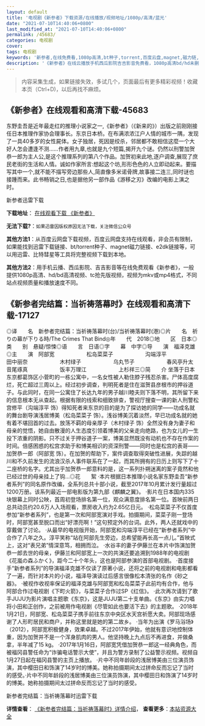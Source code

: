 ```yaml
---
layout: default
title: '电视剧《新参者》下载资源/在线播放/视频地址/1080p/高清/蓝光'
date: "2021-07-10T14:40:06+0800"
last_modified_at: "2021-07-10T14:40:06+0800"
permalink: /45683/
categories: 电视剧
cover:
tags: 电视剧
keywords: '新参者,在线免费看,1080p高清,bt种子,torrent,百度云盘,magnet,磁力链,迅雷下载资源'
description: '《新参者》在线云播放手机西瓜影院吉吉影音免费看，1080p高清bd/hd未删减完整版和tc抢先枪版，mkv/mp4格式，附带bt/torrent种子、magnet/磁力链、百度云盘、网盘资源迅雷下载链接'
---
```


>内容采集生成，如果链接失效，多试几个，页面最后有更多精彩视频！收藏本页（Ctrl+D)，以后再找不麻烦。


## 《新参者》在线观看和高清下载-45683

东野圭吾是近年最走红的推理小说家之一,《新参者》（《新来的》）出版之前刚刚接任日本推理作家协会理事长。东京日本桥。在布满浓浓江户人情的城市一隅，发现了一具40多岁的女性屍体。女子独居，死因是绞杀，邻居都不敢相信这麼一个大好人怎会遭逢不测&hellip;…作者用九章,也就是九个短篇,揭开九个谜。仍然以刑警加贺恭一郎为主人公,是这个推理系列的第八个作品。加贺初来此地,逐户调查,展现了庶民老街的生活和人情。诚如作家所言:想起这个坊,形形色色的人立即动起来。要描写其中一个,就不能不描写旁边那些人,简直像多米诺骨牌,故事接二连三,同时谜也接踵而来。此书畅销之日,也是据他另一部作品《游移之刃》改编的电影上演之时。


新参者迅雷下载

**下载地址**： [在线观看下载 《新参者》](https://www.993dy.com//vod-detail-id-6404.html) 


**无法下载?**：`如果迅雷因版权原因无法下载，关注微信公众号 `

**其他方法1**：从百度云网盘下载视频，百度云网盘支持在线观看，非会员有限制，如果能找到迅雷下载链接、bt/torrent种子、magnet磁力链接、e2dk链接等，可以用迅雷、比特彗星等工具将完整视频下载到本地。

**其他方法2**：用手机云播、西瓜影院、吉吉影音等在线免费观看《新参者》，一般提供1080p高清、hd/bd高清视频、tc抢先版视频，视频为mkv或mp4格式，不同站点视频质量和播放速度不同。


## 《新参者完结篇：当祈祷落幕时》在线观看和高清下载-17127

◎译　　名　新参者完结篇：当祈祷落幕时(台)/当祈祷落幕时(港)◎片　　名　祈りの幕が下りる時/The Crimes That Bind◎年　　代　2018◎地　　区　日本◎类　　别　悬疑/惊悚◎语　　言　日语◎字　　幕　中字◎导　　演　福泽克雄◎主　　演　阿部宽　　　　　　松岛菜菜子　　　　　　沟端淳平　　　　　　田中丽奈　　　　　　木村绿子　　　　　　乌丸节子　　　　　　春风亭升太　　　　　　音尾琢真　　　　　　饭丰万理江　　　　　　上杉祥三◎简　　介 坐落于日本东京都葛饰区小菅町的一栋公寓中，一名女性被人勒住脖子残忍杀害。尸体高度腐烂，死亡超过三周以上。经过初步调查，判明死者是住在滋贺县彦根市的押谷道子。与此同时，在同一公寓住了长达九年的男子越川睦夫则下落不明，其所留下来的信息根本无从查起。根据有限的线索和细致排查，警视厅搜查一课的新人刑警松宫修平（沟端淳平 饰）得知死者来东京的目的是为了探访她的同学——功成名就的舞台剧导演浅居博美（松岛菜菜子 饰）。浅谷博美沉着淡然，早已功成名就的她有着不堪回首的过去。放荡不羁的母亲厚子（木村绿子 饰）全然没有身为妻子和母亲的觉悟，她自由散漫的人生态度引领着博美的父亲走向绝路，也为女儿的一生投下浓重的阴影。只不过关于押谷道子一案，博美显然既没有动机也不存在作案的时间。倍感困惑的松宫求助于和博美相识的资深刑警——同时也是松宫的表哥——加贺恭一郎（阿部宽 饰）。在加贺的帮助下，案件调查取得突破性进展，失踪的越川和不久前发生的流浪汉杀人事件联系在了一起，而其所拥有的日历上则写下了十二座桥的名字。尤其出乎加贺恭一郎意料的是，这一系列扑朔迷离的案子竟然和他已经过世的母亲挂上了钩…◎花　　絮 ·本片根据日本推理小说名家东野圭吾“新参者系列”的同名原作改编，全系列总共十部小说，截至2017年10月累计发行量超过1200万册。该系列最近一部电影版为第九部《麒麟之翼》。 ·影片在日本国内335块银幕上同时公映，首周初登场排名第一位，观众满意度排名第一位。首映前两日总共动员约20.6万人入场观看，票房收入约为2.65亿日元。 ·松岛菜菜子不仅首度参加“新参者系列”，也是第一次和阿部宽演对手戏。拍摄期间，菜菜子刚一登场时，阿部宽甚至脱口而出“好漂亮啊！”这句预定外的台词。此外，两人还就戏中的穿戴做了讨论。 ·从最早的电视版开始，阿部宽和沟端淳平已经在“新参者系列”中合作了八年之久。淳平笑称“站在阿部先生旁边，总希望能再长高一点儿。”首映式上，这对“表兄弟”情深意笃，相拥而泣。 ·水谷丰的妻子伊藤兰在本片中饰演加贺恭一郎去世的母亲，伊藤兰和阿部宽上一次的共演还要追溯到1988年的电视剧《花嵐の森ふかく》，距今二十个年头，这也是阿部参演的首部电视剧。 ·首度接手“新参者系列”的导演福泽克雄不仅读了原著小说，还将之前的电视剧和电影都看了一遍，而针对本片的小说，福泽导演读过后感言很像松本清张的名作《砂之器》。 ·被视作收视率保证的福泽克雄与阿部宽和松岛菜菜子此前均有合作，他与阿部合作过电视剧《下町火箭》，与菜菜子合作过SP《红信》。 ·此次再次请到了歌手JUJU为影片演唱主题歌《东京》，这是JUJU第二十支单曲。《东京》由实力唱将小田和正创作，之前被用作电视剧《尽管如此也要活下去》的主题歌。 ·2018年1月21日，阿部宽、松岛菜菜子携手前往东京中央区水天宫祈愿大卖。阿部现场感谢了人形町居民和商户，并称这里就是她的第二故乡。 ·当年为出演《罗马浴场》（2012），阿部宽积极健身，效果卓越。不过2017年伊始，他就有意识地控制体重，因为加贺并不是一个浑身肌肉的男人。他坚持晚上九点后不再进食，并做桑拿，半年减了15 kg。 ·2017年1月16日，阿部宽凭借加贺恭一郎这一经典角色，而被福冈县警任命为“诈骗电话警示大使”，并且为警方录制了公益警示视频。视频自1月27日起在福冈县警的主页上播放。 ·片中不同年龄段的浅居博美由三位演员饰演，其中樱田日和饰演了14岁时的博美。她称拍摄期间太过拼命反而忘记了当时的感受。·片中不同年龄段的浅居博美由三位演员饰演，其中樱田日和饰演了14岁时的博美。她称拍摄期间太过拼命反而忘记了当时的感受。


新参者完结篇：当祈祷落幕时迅雷下载

**详情查看**： [《新参者完结篇：当祈祷落幕时》详情介绍](/movie/17127/)， **查看更多**：[本站资源大全](/movie/t/all/)

